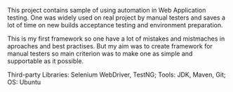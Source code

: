 This project contains sample of using automation in Web Application testing. One was widely used on real project by manual testers and saves a lot of time on new builds acceptance testing and environment preparation.

This is my first framework so one have a lot of mistakes and mistmaches in aproaches and best practises. But my aim was to create framework for manual testers so main criterion was to make one as simple and supportable as it possible.

Third-party Libraries: Selenium WebDriver, TestNG;
Tools: JDK, Maven, Git;
OS: Ubuntu

